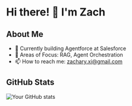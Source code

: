 # Hi there! 👋 I'm Zach

## About Me
- 🔭 Currently building Agentforce at Salesforce
- 🌱 Areas of Focus: RAG, Agent Orchestration
- 📫 How to reach me: zachary.xi@gmail.com

## GitHub Stats
![Your GitHub stats](https://github-readme-stats.vercel.app/api?username=zlxi02&show_icons=true)


<!--
**zlxi02/zlxi02** is a ✨ _special_ ✨ repository because its `README.md` (this file) appears on your GitHub profile.

Here are some ideas to get you started:

- 🔭 I’m currently working on ...
- 🌱 I’m currently learning ...
- 👯 I’m looking to collaborate on ...
- 🤔 I’m looking for help with ...
- 💬 Ask me about ...
- 📫 How to reach me: ...
- 😄 Pronouns: ...
- ⚡ Fun fact: ...
-->
